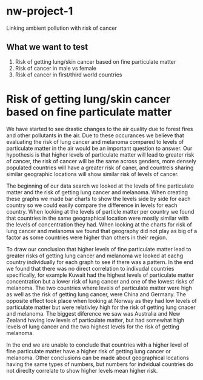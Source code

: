 # nw-project-1
Linking ambient pollution with risk of cancer

## What we want to test
1. Risk of getting lung/skin cancer based on fine particulate matter
2. Risk of cancer in male vs female
3. Risk of cancer in first/third world countries

# Risk of getting lung/skin cancer based on fine particulate matter

  We have started to see drastic changes to the air quality due to forest fires and other pollutants in the air. Due to these occurances we believe that evaluating the risk of lung cancer and melanoma compared to levels of particulate matter in the air would be an important question to answer. Our hypothesis is that higher levels of particulate matter will lead to greater risk of cancer, the risk of cancer will be the same across genders, more densely populated countries will have a greater risk of caner, and countreis sharing similar geographic locations will show similar risk of levels of cancer. 
  
  The beginning of our data search we looked at the levels of fine particulate matter and the risk of getting lung cancer and melanoma.  When creating these graphs we made bar charts to show the levels side by side for each country so we could easily compare the difference in levels for each country.  When looking at the levels of particle matter per country we found that countries in the same geographical location were mostly similar with the levels of concentration they had. When looking at the charts for risk of lung cancer and melanoma we found that geography did not play as big of a factor as some countries were higher than others in their region. 
  
  To draw our conclusion that higher levels of fine particulate matter lead to greater risks of getting lung cancer and melanoma we looked at eachg country individually for each graph to see if there was a pattern.  In the end we found that there was no direct correlation to indivudal countries specifically, for example Kuwait had the highest levels of particulate matter concentration but a lower risk of lung cancer and one of the lowest risks of melanoma.  The two countries where levels of particulate matter were high as well as the risk of getting lung cancer, were China and Germany.  The opposite effect took place when looking at Norway as they had low levels of particulate matter but were relativley high for the risk of getting lung cnacer and melanoma.  The biggest diference we saw was Australia and New Zealand having low levels of particulate matter, but had somewhat high levels of lung cancer and the two highest levels for the risk of getting melanoma.
  
  In the end we are unable to conclude that countries with a higher level of fine particulate matter have a higher risk of getting lung cancer or melanoma.  Other conclusions can be made about geographical locations having the same types of numbers, but numbers for indvidual countries do not direclty correlate to show higher levels mean higher risk.
